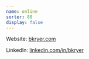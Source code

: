 ```yaml
---
name: online
sorter: 80
display: false
---
```


Website: [bkryer.com][1]

LinkedIn: [linkedin.com/in/bkryer][2]

[1]:	http://bkryer.com "brianryer dot com"
[2]:	http://linkedin.com/in/bkryer "Brian Ryer on LinkedIn"
